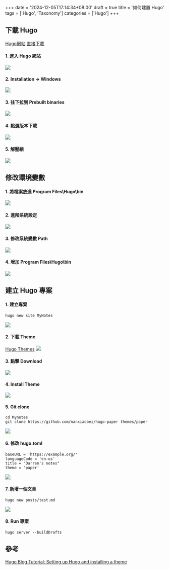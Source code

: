 +++
date = '2024-12-05T17:14:34+08:00'
draft = true
title = '如何建置 Hugo'
tags = ['Hugo', 'Taxonomy']
categories = ['Hugo']
+++

## 下載 **Hugo**
[Hugo網站](https://gohugo.io/ "Hugo 網站")
[直接下載](https://github.com/gohugoio/hugo/releases/tag/v0.139.3 "直接下載")

#### 1. 進入 Hugo 網站
![](/images/001_howToSetupHugo/01.png)

#### 2. **Installation → Windows**
![](/images/001_howToSetupHugo/02.png)

#### 3. 往下拉到 **Prebuilt binaries**
![](/images/001_howToSetupHugo/03.png)

#### 4. 點選版本下載
![](/images/001_howToSetupHugo/04.png)

#### 5. 解壓縮
![](/images/001_howToSetupHugo/05.png)

## 修改環境變數

#### 1. 將檔案放進 **Program Files\Hugo\bin**
![](/images/001_howToSetupHugo/06.png)

#### 2. 進階系統設定
![](/images/001_howToSetupHugo/07.png)

#### 3. 修改系統變數 **Path**
![](/images/001_howToSetupHugo/08.png)

#### 4. 增加 **Program Files\Hugo\bin**
![](/images/001_howToSetupHugo/09.png)

## 建立 **Hugo** 專案

#### 1. 建立專案
```
hugo new site MyNotes
```
![](/images/001_howToSetupHugo/10.png)

#### 2. 下載 **Theme**
[Hugo Themes](https://themes.gohugo.io/ "Hugo Themes")
![](/images/001_howToSetupHugo/11.png)

#### 3. 點擊 **Download**
![](/images/001_howToSetupHugo/12.png)

#### 4. Install **Theme**
![](/images/001_howToSetupHugo/13.png)

#### 5. **Git clone**
```
cd Mynotes
git clone https://github.com/nanxiaobei/hugo-paper themes/paper
```
![](/images/001_howToSetupHugo/14.png)

#### 6. 修改 **hugo.toml**
```
baseURL = 'https://example.org/'
languageCode = 'en-us'
title = "Darren's notes"
theme = 'paper'
```
![](/images/001_howToSetupHugo/15.png)

#### 7. 新增一個文章
```
hugo new posts/test.md
```
![](/images/001_howToSetupHugo/16.png)

#### 8. **Run** 專案
```
hugo server --buildDrafts
```

## 參考
[Hugo Blog Tutorial: Setting up Hugo and installing a theme](https://youtu.be/cev4gGE41e8 "")